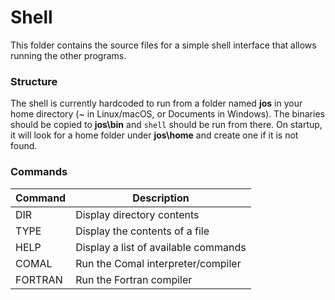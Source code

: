 # Shell

This folder contains the source files for a simple shell interface 
that allows running the other programs.

### Structure

The shell is currently hardcoded to run from a folder named 
**jos** in your home directory (~ in Linux/macOS, or Documents in
Windows). The binaries should be copied to **jos\bin** and `shell`
should be run from there. On startup, it will look for a home
folder under **jos\home** and create one if it is not found.

### Commands

| Command | Description                          |
|---------|--------------------------------------|
| DIR     | Display directory contents           |
| TYPE    | Display the contents of a file       |
| HELP    | Display a list of available commands |
| COMAL   | Run the Comal interpreter/compiler   |
| FORTRAN | Run the Fortran compiler             |
